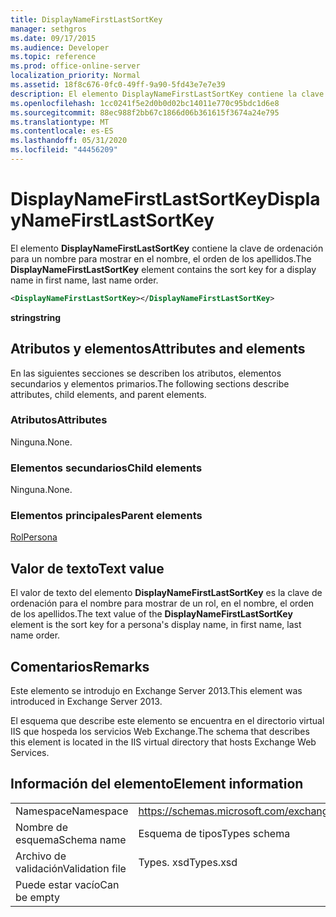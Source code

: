 ```yaml
---
title: DisplayNameFirstLastSortKey
manager: sethgros
ms.date: 09/17/2015
ms.audience: Developer
ms.topic: reference
ms.prod: office-online-server
localization_priority: Normal
ms.assetid: 18f8c676-0fc0-49ff-9a90-5fd43e7e7e39
description: El elemento DisplayNameFirstLastSortKey contiene la clave de ordenación para un nombre para mostrar en el nombre, el orden de los apellidos.
ms.openlocfilehash: 1cc0241f5e2d0b0d02bc14011e770c95bdc1d6e8
ms.sourcegitcommit: 88ec988f2bb67c1866d06b361615f3674a24e795
ms.translationtype: MT
ms.contentlocale: es-ES
ms.lasthandoff: 05/31/2020
ms.locfileid: "44456209"
---
```

# <a name="displaynamefirstlastsortkey"></a><span data-ttu-id="0083d-103">DisplayNameFirstLastSortKey</span><span class="sxs-lookup"><span data-stu-id="0083d-103">DisplayNameFirstLastSortKey</span></span>

<span data-ttu-id="0083d-104">El elemento **DisplayNameFirstLastSortKey** contiene la clave de ordenación para un nombre para mostrar en el nombre, el orden de los apellidos.</span><span class="sxs-lookup"><span data-stu-id="0083d-104">The **DisplayNameFirstLastSortKey** element contains the sort key for a display name in first name, last name order.</span></span> 
  
```XML
<DisplayNameFirstLastSortKey></DisplayNameFirstLastSortKey>
```

 <span data-ttu-id="0083d-105">**string**</span><span class="sxs-lookup"><span data-stu-id="0083d-105">**string**</span></span>
## <a name="attributes-and-elements"></a><span data-ttu-id="0083d-106">Atributos y elementos</span><span class="sxs-lookup"><span data-stu-id="0083d-106">Attributes and elements</span></span>

<span data-ttu-id="0083d-107">En las siguientes secciones se describen los atributos, elementos secundarios y elementos primarios.</span><span class="sxs-lookup"><span data-stu-id="0083d-107">The following sections describe attributes, child elements, and parent elements.</span></span>
  
### <a name="attributes"></a><span data-ttu-id="0083d-108">Atributos</span><span class="sxs-lookup"><span data-stu-id="0083d-108">Attributes</span></span>

<span data-ttu-id="0083d-109">Ninguna.</span><span class="sxs-lookup"><span data-stu-id="0083d-109">None.</span></span>
  
### <a name="child-elements"></a><span data-ttu-id="0083d-110">Elementos secundarios</span><span class="sxs-lookup"><span data-stu-id="0083d-110">Child elements</span></span>

<span data-ttu-id="0083d-111">Ninguna.</span><span class="sxs-lookup"><span data-stu-id="0083d-111">None.</span></span>
  
### <a name="parent-elements"></a><span data-ttu-id="0083d-112">Elementos principales</span><span class="sxs-lookup"><span data-stu-id="0083d-112">Parent elements</span></span>

[<span data-ttu-id="0083d-113">Rol</span><span class="sxs-lookup"><span data-stu-id="0083d-113">Persona</span></span>](persona.md)
  
## <a name="text-value"></a><span data-ttu-id="0083d-114">Valor de texto</span><span class="sxs-lookup"><span data-stu-id="0083d-114">Text value</span></span>

<span data-ttu-id="0083d-115">El valor de texto del elemento **DisplayNameFirstLastSortKey** es la clave de ordenación para el nombre para mostrar de un rol, en el nombre, el orden de los apellidos.</span><span class="sxs-lookup"><span data-stu-id="0083d-115">The text value of the **DisplayNameFirstLastSortKey** element is the sort key for a persona's display name, in first name, last name order.</span></span> 
  
## <a name="remarks"></a><span data-ttu-id="0083d-116">Comentarios</span><span class="sxs-lookup"><span data-stu-id="0083d-116">Remarks</span></span>

<span data-ttu-id="0083d-117">Este elemento se introdujo en Exchange Server 2013.</span><span class="sxs-lookup"><span data-stu-id="0083d-117">This element was introduced in Exchange Server 2013.</span></span>
  
<span data-ttu-id="0083d-118">El esquema que describe este elemento se encuentra en el directorio virtual IIS que hospeda los servicios Web Exchange.</span><span class="sxs-lookup"><span data-stu-id="0083d-118">The schema that describes this element is located in the IIS virtual directory that hosts Exchange Web Services.</span></span>
  
## <a name="element-information"></a><span data-ttu-id="0083d-119">Información del elemento</span><span class="sxs-lookup"><span data-stu-id="0083d-119">Element information</span></span>

|||
|:-----|:-----|
|<span data-ttu-id="0083d-120">Namespace</span><span class="sxs-lookup"><span data-stu-id="0083d-120">Namespace</span></span>  <br/> |https://schemas.microsoft.com/exchange/services/2006/types  <br/> |
|<span data-ttu-id="0083d-121">Nombre de esquema</span><span class="sxs-lookup"><span data-stu-id="0083d-121">Schema name</span></span>  <br/> |<span data-ttu-id="0083d-122">Esquema de tipos</span><span class="sxs-lookup"><span data-stu-id="0083d-122">Types schema</span></span>  <br/> |
|<span data-ttu-id="0083d-123">Archivo de validación</span><span class="sxs-lookup"><span data-stu-id="0083d-123">Validation file</span></span>  <br/> |<span data-ttu-id="0083d-124">Types. xsd</span><span class="sxs-lookup"><span data-stu-id="0083d-124">Types.xsd</span></span>  <br/> |
|<span data-ttu-id="0083d-125">Puede estar vacío</span><span class="sxs-lookup"><span data-stu-id="0083d-125">Can be empty</span></span>  <br/> ||
   

